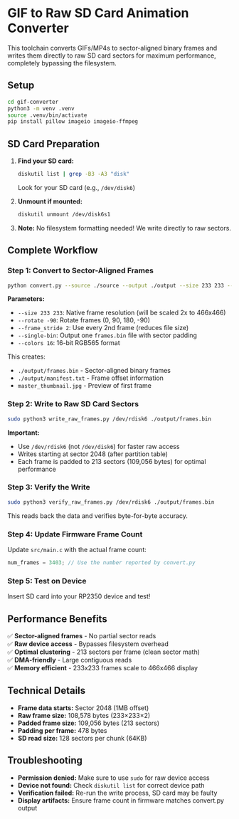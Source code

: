 # GIF to Raw SD Card Animation Converter

This toolchain converts GIFs/MP4s to sector-aligned binary frames and writes them directly to raw SD card sectors for maximum performance, completely bypassing the filesystem.

## Setup

```bash
cd gif-converter
python3 -m venv .venv
source .venv/bin/activate
pip install pillow imageio imageio-ffmpeg
```

## SD Card Preparation

1. **Find your SD card:**

   ```bash
   diskutil list | grep -B3 -A3 "disk"
   ```

   Look for your SD card (e.g., `/dev/disk6`)

2. **Unmount if mounted:**

   ```bash
   diskutil unmount /dev/disk6s1
   ```

3. **Note:** No filesystem formatting needed! We write directly to raw sectors.

## Complete Workflow

### Step 1: Convert to Sector-Aligned Frames

```bash
python convert.py --source ./source --output ./output --size 233 233 --rotate -90 --frame_stride 2 --single-bin --colors 16
```

**Parameters:**

- `--size 233 233`: Native frame resolution (will be scaled 2x to 466x466)
- `--rotate -90`: Rotate frames (0, 90, 180, -90)
- `--frame_stride 2`: Use every 2nd frame (reduces file size)
- `--single-bin`: Output one `frames.bin` file with sector padding
- `--colors 16`: 16-bit RGB565 format

This creates:

- `./output/frames.bin` - Sector-aligned binary frames
- `./output/manifest.txt` - Frame offset information
- `master_thumbnail.jpg` - Preview of first frame

### Step 2: Write to Raw SD Card Sectors

```bash
sudo python3 write_raw_frames.py /dev/rdisk6 ./output/frames.bin
```

**Important:**

- Use `/dev/rdisk6` (not `/dev/disk6`) for faster raw access
- Writes starting at sector 2048 (after partition table)
- Each frame is padded to 213 sectors (109,056 bytes) for optimal performance

### Step 3: Verify the Write

```bash
sudo python3 verify_raw_frames.py /dev/rdisk6 ./output/frames.bin
```

This reads back the data and verifies byte-for-byte accuracy.

### Step 4: Update Firmware Frame Count

Update `src/main.c` with the actual frame count:

```c
num_frames = 3403; // Use the number reported by convert.py
```

### Step 5: Test on Device

Insert SD card into your RP2350 device and test!

## Performance Benefits

✅ **Sector-aligned frames** - No partial sector reads  
✅ **Raw device access** - Bypasses filesystem overhead  
✅ **Optimal clustering** - 213 sectors per frame (clean sector math)  
✅ **DMA-friendly** - Large contiguous reads  
✅ **Memory efficient** - 233x233 frames scale to 466x466 display

## Technical Details

- **Frame data starts:** Sector 2048 (1MB offset)
- **Raw frame size:** 108,578 bytes (233×233×2)
- **Padded frame size:** 109,056 bytes (213 sectors)
- **Padding per frame:** 478 bytes
- **SD read size:** 128 sectors per chunk (64KB)

## Troubleshooting

- **Permission denied:** Make sure to use `sudo` for raw device access
- **Device not found:** Check `diskutil list` for correct device path
- **Verification failed:** Re-run the write process, SD card may be faulty
- **Display artifacts:** Ensure frame count in firmware matches convert.py output
